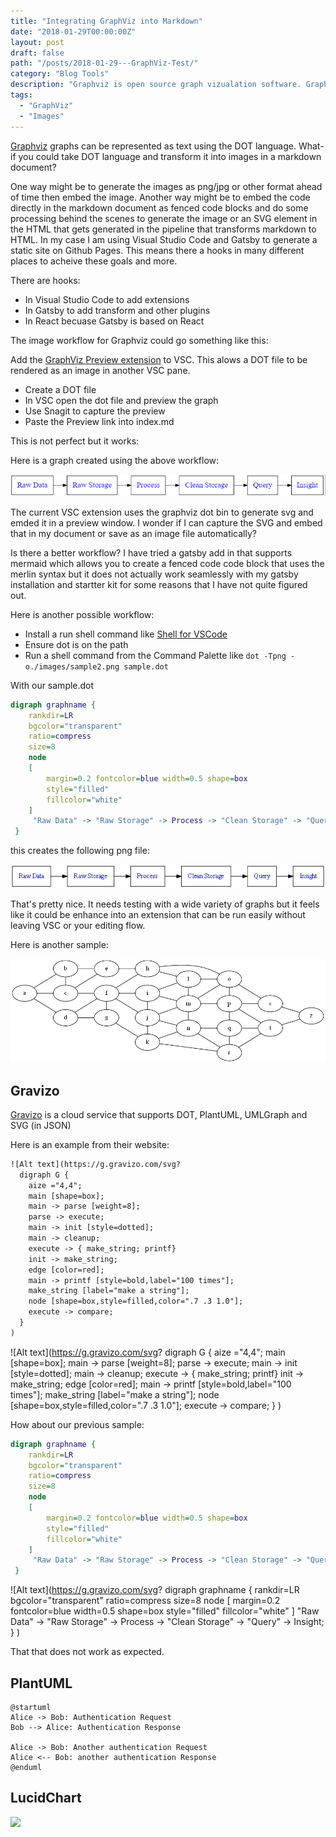 ```yaml
---
title: "Integrating GraphViz into Markdown"
date: "2018-01-29T00:00:00Z"
layout: post
draft: false
path: "/posts/2018-01-29---GraphViz-Test/"
category: "Blog Tools"
description: "Graphviz is open source graph vizualation software. Graph model can be use to represent anything from simple flowcharts, to ERDs. I want to see if I can incorporate graphs into my blog content"
tags:
  - "GraphViz"
  - "Images"
---
```


[Graphviz](https://www.graphviz.org) graphs can be represented as text using the DOT language. What-if you could take DOT language and transform it into images in a markdown document?

One way might be to generate the images as png/jpg or other format ahead of time then embed the image. Another way might be to embed the code directly in the markdown document as fenced code blocks and do some processing behind the scenes to generate the image or an SVG element in the HTML that gets generated in the pipeline that transforms markdown to HTML. In my case I am using Visual Studio Code and Gatsby to generate a static site on Github Pages. This means there a hooks in many different places to acheive these goals and more. 

There are hooks:

* In Visual Studio Code to add extensions
* In Gatsby to add transform and other plugins
* In React becuase Gatsby is based on React

The image workflow for Graphviz could go something like this:

Add the [GraphViz Preview extension](https://github.com/EFanZh/Graphviz-Preview) to VSC. This alows a DOT file to be rendered as an image in another VSC pane.

* Create a DOT file
* In VSC open the dot file and preview the graph
* Use Snagit to capture the preview
* Paste the Preview link into index.md

This is not perfect but it works:

Here is a graph created using the above workflow:

![](images/graphviz-previerw-capture.png)

The current VSC extension uses the graphviz dot bin to generate svg and emded it in a preview window. I wonder if I can capture the SVG and embed that in my document or save as an image file automatically?

Is there a better workflow? I have tried a gatsby add in that supports mermaid which allows you to create a fenced code code block that uses the merlin syntax but it does not actually work seamlessly with my gatsby installation and startter kit for some reasons that I have not quite figured out.

Here is another possible workflow:

* Install a run shell command like [Shell for VSCode](https://github.com/bbenoist/vscode-shell.git)
* Ensure dot is on the path
* Run a shell command from the Command Palette like ```dot -Tpng -o./images/sample2.png sample.dot```

With our sample.dot 

``` dot
digraph graphname {
    rankdir=LR
    bgcolor="transparent"
    ratio=compress
    size=8
    node 
    [
        margin=0.2 fontcolor=blue width=0.5 shape=box
        style="filled"
        fillcolor="white"
    ]
     "Raw Data" -> "Raw Storage" -> Process -> "Clean Storage" -> "Query" -> Insight;
 }
```

this creates the following png file:

![](images/sample2.png)

That's pretty nice. It needs testing with a wide variety of graphs but it feels like it could be enhance into an extension that can be run easily without leaving VSC or your editing flow.

Here is another sample:

![](images/large-graph.png)

## Gravizo

[Gravizo](https://gravizo.com) is a cloud service that supports DOT, PlantUML, UMLGraph and SVG (in JSON)

Here is an example from their website:

``` html
![Alt text](https://g.gravizo.com/svg?
  digraph G {
    aize ="4,4";
    main [shape=box];
    main -> parse [weight=8];
    parse -> execute;
    main -> init [style=dotted];
    main -> cleanup;
    execute -> { make_string; printf}
    init -> make_string;
    edge [color=red];
    main -> printf [style=bold,label="100 times"];
    make_string [label="make a string"];
    node [shape=box,style=filled,color=".7 .3 1.0"];
    execute -> compare;
  }
)
```

![Alt text](https://g.gravizo.com/svg?
  digraph G {
    aize ="4,4";
    main [shape=box];
    main -> parse [weight=8];
    parse -> execute;
    main -> init [style=dotted];
    main -> cleanup;
    execute -> { make_string; printf}
    init -> make_string;
    edge [color=red];
    main -> printf [style=bold,label="100 times"];
    make_string [label="make a string"];
    node [shape=box,style=filled,color=".7 .3 1.0"];
    execute -> compare;
  }
)

How about our previous sample:

``` dot
digraph graphname {
    rankdir=LR
    bgcolor="transparent"
    ratio=compress
    size=8
    node 
    [
        margin=0.2 fontcolor=blue width=0.5 shape=box
        style="filled"
        fillcolor="white"
    ]
     "Raw Data" -> "Raw Storage" -> Process -> "Clean Storage" -> "Query" -> Insight;
 }
```

![Alt text](https://g.gravizo.com/svg?
digraph graphname {
    rankdir=LR
    bgcolor="transparent"
    ratio=compress
    size=8
    node 
    [
        margin=0.2 fontcolor=blue width=0.5 shape=box
        style="filled"
        fillcolor="white"
    ]
     "Raw Data" -> "Raw Storage" -> Process -> "Clean Storage" -> "Query" -> Insight;
 }
 )

 That that does not work as expected.

 ## PlantUML

```plantuml
@startuml
Alice -> Bob: Authentication Request
Bob --> Alice: Authentication Response

Alice -> Bob: Another authentication Request
Alice <-- Bob: another authentication Response
@enduml
```

## LucidChart

![](https://www.lucidchart.com/publicSegments/view/1af13062-7f4b-49a9-860e-180d5cdb46da/image.png)

